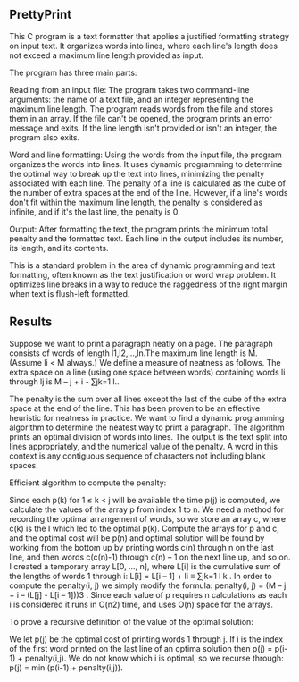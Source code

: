 ## PrettyPrint

This C program is a text formatter that applies a justified formatting strategy on input text. It organizes words into lines, where each line's length does not exceed a maximum line length provided as input.

The program has three main parts:

Reading from an input file: The program takes two command-line arguments: the name of a text file, and an integer representing the maximum line length. The program reads words from the file and stores them in an array. If the file can't be opened, the program prints an error message and exits. If the line length isn't provided or isn't an integer, the program also exits.

Word and line formatting: Using the words from the input file, the program organizes the words into lines. It uses dynamic programming to determine the optimal way to break up the text into lines, minimizing the penalty associated with each line. The penalty of a line is calculated as the cube of the number of extra spaces at the end of the line. However, if a line's words don't fit within the maximum line length, the penalty is considered as infinite, and if it's the last line, the penalty is 0.

Output: After formatting the text, the program prints the minimum total penalty and the formatted text. Each line in the output includes its number, its length, and its contents.

This is a standard problem in the area of dynamic programming and text formatting, often known as the text justification or word wrap problem. It optimizes line breaks in a way to reduce the raggedness of the right margin when text is flush-left formatted.

## Results

Suppose we want to print a paragraph neatly on a page. The paragraph consists of words of length l1,l2,…,ln.The maximum line length is M. (Assume li < M always.) We define a measure of neatness as follows. The extra space on a line (using one space between words) containing words li through lj  is 
M – j + i - ∑jk=1 l..

The penalty is the sum over all lines except the last of the cube of the extra space at the end of the line. This has been proven to be an effective heuristic for neatness in practice. We want to find a dynamic programming algorithm to determine the neatest way to print a paragraph. The algorithm prints an optimal division of words into lines. The output is the text split into lines appropriately, and the numerical value of the penalty. A word in this context is any contiguous sequence of characters not including blank spaces.

Efficient algorithm to compute the penalty:

Since each p(k) for 1 ≤ k < j will be available the time p(j) is computed, we calculate the values of the array p from index 1 to n.  We need a method for recording the optimal arrangement of words, so we store an array c, where c(k) is the I which led to the optimal p(k).  Compute the arrays for p and c, and the optimal cost will be p(n) and optimal solution will be found by working from the bottom up by printing words c(n) through n on the last line, and then words c(c(n)-1) through c(n) – 1 on the next line up, and so on.  I created a temporary array L[0, …, n], where L[i] is the cumulative sum of the lengths of words 1 through i:  L[i] = L[i – 1] + li ≡ ∑jk=1 l k .  In order to compute the penalty(i, j) we simply modify the formula: penalty(i, j) = (M – j + i – (L[j] - L[i – 1]))3 .  Since each value of p requires n calculations as each i is considered it runs in O(n2) time, and uses O(n) space for the arrays.

To prove a recursive definition of the value of the optimal solution:

We let p(j) be the optimal cost of printing words 1 through j.  If i is the index of the first word printed on the last line of an optima solution then p(j) = p(i-1) + penalty(i,j).  We do not know which i is optimal, so we recurse through: p(j) = min (p(i-1) + penalty(i,j)). 

